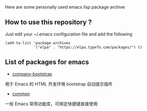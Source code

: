 Here are some personally used emacs lisp package archive

## How to use this repository ?

Just edit your ~/.emacs configuration file and add the following

    (add-to-list 'package-archives
                 '("elpa" . "https://elpa.typefo.com/packages/") t)

## List of packages for emacs

- [company-bootstrap](http://github.com/typefo/company-bootstrap)

用于 Emacs 的 HTML 开发环境 bootstrap 自动提示插件

- [common](http://github.com/typefo)

一些 Emacs 常用功能库，可绑定快捷键直接使用
